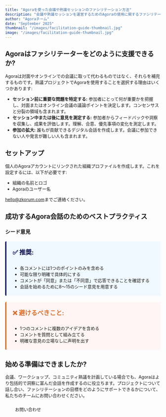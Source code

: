 ```yaml
---
title: "Agoraを使った会議や熟議セッションのファシリテーション方法"
description: "会議や熟議セッションを運営するためのAgoraの使用に関するファシリテーター向けの実践的ガイド。シード意見のベストプラクティスも含みます。"
author: "Agoraチーム"
date: "September 2025"
thumbnail: "/images/facilitation-guide-thumbnail.jpg"
image: "/images/facilitation-guide-thumbnail.jpg"
---
```


## Agoraはファシリテーターをどのように支援できるか?

Agoraは対面やオンラインでの会議に取って代わるものではなく、それらを補完するものです。熟議プロジェクトでAgoraを使用することを選択する理由はいくつかあります:

- **セッション前に重要な問題を特定する:** 参加者にとって何が重要かを把握し、対面またはオンライン会議の議論ポイントを決定します。コンセンサスと分裂の領域も含まれます。
- **セッション中または後に意見を測定する:** 参加者からフィードバックや洞察を収集し、成果を評価します。理解、合意、優先事項の変化を測定します。
- **参加の拡大:** 誰もが貢献できるデジタル会話を作成します。会議に参加できない人や発言が難しい人も含まれます。

## セットアップ

個人のAgoraアカウントにリンクされた組織プロファイルを作成します。これを設定するには、以下が必要です:

- 組織の名前とロゴ
- Agoraのユーザー名

[hello@zkorum.com](mailto:hello@zkorum.com)までご連絡ください。

## 成功するAgora会話のためのベストプラクティス

### シード意見

<div style="background: #f0f9ff; border-left: 4px solid #090F53; padding: 20px; margin: 20px 0; border-radius: 4px;">
  <h4 style="margin-top: 0; color: #090F53; font-size: 20px;">✅ 推奨:</h4>
  <ul style="margin-bottom: 0;">
    <li>各コメントには1つのポイントのみを含める</li>
    <li>可能な限り明確で具体的にする</li>
    <li>コメントが「同意」または「不同意」で応答できることを確認する</li>
    <li>会話を始めるために8〜15のシード意見を用意する</li>
  </ul>
</div>

<div style="background: #fff5f5; border-left: 4px solid #d96f2d; padding: 20px; margin: 20px 0; border-radius: 4px;">
  <h4 style="margin-top: 0; color: #d96f2d; font-size: 20px;">❌ 避けるべきこと:</h4>
  <ul style="margin-bottom: 0;">
    <li>1つのコメントに複数のアイデアを含める</li>
    <li>コメントを質問として組み立てる</li>
    <li>明確な意見の立場なしに声明を出す</li>
  </ul>
</div>

## 始める準備はできましたか?

会議、ワークショップ、コミュニティ熟議を計画している場合でも、Agoraはより包括的で洞察に富んだ会話を作成するのに役立ちます。プロジェクトについて話し合い、ファシリテーションの目標をどのようにサポートできるかについて、私たちのチームにお問い合わせください。

<div class="mt-5 text-center">
  <a href="mailto:hello@zkorum.com" class="btn-grad text-uppercase" style="text-decoration: none; padding: 0.7rem 2rem; display: inline-block; border-radius: 2rem; margin-bottom: 15px;">お問い合わせ</a>
</div>
